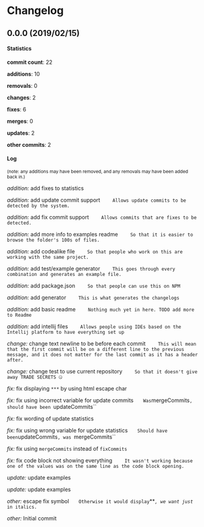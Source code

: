 # Changelog
## 0.0.0 (2019/02/15)
#### Statistics
**commit count**: 22

**additions**: 10

**removals**: 0

**changes**: 2

**fixes**: 6

**merges**: 0

**updates**: 2

**other commits**: 2

#### Log
<small>(note: any additions may have been removed, and any removals may have been added back in.)</small>

*addition:* add fixes to statistics

*addition:* add update commit support
`    Allows update commits to be detected by the system.`

*addition:* add fix commit support
`    Allows commits that are fixes to be detected.`

*addition:* add more info to examples readme
`    So that it is easier to browse the folder's 100s of files.`

*addition:* add codealike file
`    So that people who work on this are working with the same project.`

*addition:* add test/example generator
`    This goes through every combination and generates an example file.`

*addition:* add package.json
`    So that people can use this on NPM`

*addition:* add generator
`    This is what generates the changelogs`

*addition:* add basic readme
`    Nothing much yet in here. TODO add more to Readme`

*addition:* add intellij files
`    Allows people using IDEs based on the Intellij platform to have everything set up`

*change:* change text newline to be before each commit
`    This will mean that the first commit will be on a different line to the previous message, and it does not matter for the last commit as it has a header after.`

*change:* change test to use current repository
`    So that it doesn't give away TRADE SECRETS 🤐`

*fix:* fix displaying `***` by using html escape char

*fix:* fix using incorrect variable for update commits
`    Was `mergeCommits`, should have been `updateCommits``

*fix:* fix wording of update statistics

*fix:* fix using wrong variable for update statistics
`    Should have been `updateCommits`, was `mergeCommits``

*fix:* fix using `mergeCommits` instead of `fixCommits`

*fix:* fix code block not showing everything
`    It wasn't working because one of the values was on the same line as the code block opening.`

*update:* update examples

*update:* update examples

*other:* escape fix symbol
`    Otherwise it would display `***`, we want just `*` in italics.`

*other:* Initial commit
